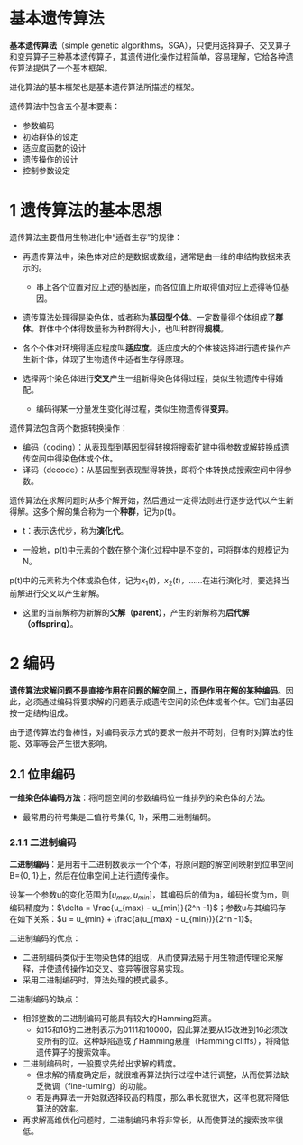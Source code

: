 # 基本遗传算法

**基本遗传算法**（simple genetic algorithms，SGA），只使用选择算子、交叉算子和变异算子三种基本遗传算子，其遗传进化操作过程简单，容易理解，它给各种遗传算法提供了一个基本框架。

进化算法的基本框架也是基本遗传算法所描述的框架。

遗传算法中包含五个基本要素：

- 参数编码
- 初始群体的设定
- 适应度函数的设计
- 遗传操作的设计
- 控制参数设定

# 1 遗传算法的基本思想

遗传算法主要借用生物进化中“适者生存”的规律：

- 再遗传算法中，染色体对应的是数据或数组，通常是由一维的串结构数据来表示的。
  - 串上各个位置对应上述的基因座，而各位值上所取得值对应上述得等位基因。

- 遗传算法处理得是染色体，或者称为**基因型个体**。一定数量得个体组成了**群体**。群体中个体得数量称为种群得大小，也叫种群得**规模**。

- 各个个体对环境得适应程度叫**适应度**。适应度大的个体被选择进行遗传操作产生新个体，体现了生物遗传中适者生存得原理。

- 选择两个染色体进行**交叉**产生一组新得染色体得过程，类似生物遗传中得婚配。
  - 编码得某一分量发生变化得过程，类似生物遗传得**变异**。

遗传算法包含两个数据转换操作：

- 编码（coding）：从表现型到基因型得转换将搜索矿建中得参数或解转换成遗传空间中得染色体或个体。
- 译码（decode）：从基因型到表现型得转换，即将个体转换成搜索空间中得参数。



遗传算法在求解问题时从多个解开始，然后通过一定得法则进行逐步迭代以产生新得解。这多个解的集合称为一个**种群**，记为p(t)。

- t：表示迭代步，称为**演化代**。

- 一般地，p(t)中元素的个数在整个演化过程中是不变的，可将群体的规模记为N。

p(t)中的元素称为个体或染色体，记为$x_1(t)$，$x_2(t)$，......在进行演化时，要选择当前解进行交叉以产生新解。

- 这里的当前解称为新解的**父解（parent）**，产生的新解称为**后代解（offspring）**。

# 2 编码

**遗传算法求解问题不是直接作用在问题的解空间上，而是作用在解的某种编码**。因此，必须通过编码将要求解的问题表示成遗传空间的染色体或者个体。它们由基因按一定结构组成。

由于遗传算法的鲁棒性，对编码表示方式的要求一般并不苛刻，但有时对算法的性能、效率等会产生很大影响。

## 2.1 位串编码

**一维染色体编码方法**：将问题空间的参数编码位一维排列的染色体的方法。

- 最常用的符号集是二值符号集{0, 1}，采用二进制编码。

### 2.1.1 二进制编码

**二进制编码**：是用若干二进制数表示一个个体，将原问题的解空间映射到位串空间B={0, 1}上，然后在位串空间上进行遗传操作。

设某一个参数u的变化范围为$[u_{max} ,u_{min}]$，其编码后的值为a，编码长度为m，则编码精度为：$\delta = \frac{u_{max} - u_{min}}{2^n -1}$；参数u与其编码存在如下关系：$u = u_{min} + \frac{a(u_{max} - u_{min})}{2^n -1}$。

二进制编码的优点：

- 二进制编码类似于生物染色体的组成，从而使算法易于用生物遗传理论来解释，并使遗传操作如交叉、变异等很容易实现。
- 采用二进制编码时，算法处理的模式最多。

二进制编码的缺点：

- 相邻整数的二进制编码可能具有较大的Hamming距离。
  - 如15和16的二进制表示为0111和10000，因此算法要从15改进到16必须改变所有的位。这种缺陷造成了Hamming悬崖（Hamming cliffs），将降低遗传算子的搜索效率。
- 二进制编码时，一般要求先给出求解的精度。
  - 但求解的精度确定后，就很难再算法执行过程中进行调整，从而使算法缺乏微调（fine-turning）的功能。
  - 若是再算法一开始就选择较高的精度，那么串长就很大，这样也就将降低算法的效率。
- 再求解高维优化问题时，二进制编码串将非常长，从而使算法的搜索效率很低。
